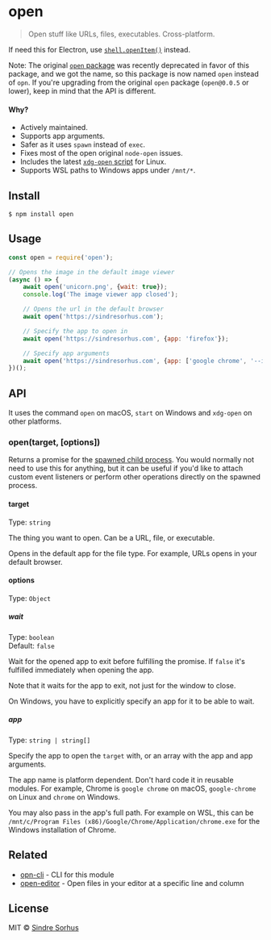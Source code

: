 # open

> Open stuff like URLs, files, executables. Cross-platform.

If need this for Electron, use [`shell.openItem()`](https://electronjs.org/docs/api/shell#shellopenitemfullpath)
instead.

Note: The original [`open` package](https://github.com/pwnall/node-open) was recently deprecated in favor of this
package, and we got the name, so this package is now named `open` instead of `opn`. If you're upgrading from the
original `open` package (`open@0.0.5` or lower), keep in mind that the API is different.

#### Why?

- Actively maintained.
- Supports app arguments.
- Safer as it uses `spawn` instead of `exec`.
- Fixes most of the open original `node-open` issues.
- Includes the
  latest [`xdg-open` script](http://cgit.freedesktop.org/xdg/xdg-utils/commit/?id=c55122295c2a480fa721a9614f0e2d42b2949c18)
  for Linux.
- Supports WSL paths to Windows apps under `/mnt/*`.

## Install

```
$ npm install open
```

## Usage

```js
const open = require('open');

// Opens the image in the default image viewer
(async () => {
	await open('unicorn.png', {wait: true});
	console.log('The image viewer app closed');

	// Opens the url in the default browser
	await open('https://sindresorhus.com');

	// Specify the app to open in
	await open('https://sindresorhus.com', {app: 'firefox'});

	// Specify app arguments
	await open('https://sindresorhus.com', {app: ['google chrome', '--incognito']});
})();
```

## API

It uses the command `open` on macOS, `start` on Windows and `xdg-open` on other platforms.

### open(target, [options])

Returns a promise for
the [spawned child process](https://nodejs.org/api/child_process.html#child_process_class_childprocess). You would
normally not need to use this for anything, but it can be useful if you'd like to attach custom event listeners or
perform other operations directly on the spawned process.

#### target

Type: `string`

The thing you want to open. Can be a URL, file, or executable.

Opens in the default app for the file type. For example, URLs opens in your default browser.

#### options

Type: `Object`

##### wait

Type: `boolean`<br>
Default: `false`

Wait for the opened app to exit before fulfilling the promise. If `false` it's fulfilled immediately when opening the
app.

Note that it waits for the app to exit, not just for the window to close.

On Windows, you have to explicitly specify an app for it to be able to wait.

##### app

Type: `string | string[]`

Specify the app to open the `target` with, or an array with the app and app arguments.

The app name is platform dependent. Don't hard code it in reusable modules. For example, Chrome is `google chrome` on
macOS, `google-chrome` on Linux and `chrome` on Windows.

You may also pass in the app's full path. For example on WSL, this can
be `/mnt/c/Program Files (x86)/Google/Chrome/Application/chrome.exe` for the Windows installation of Chrome.

## Related

- [opn-cli](https://github.com/sindresorhus/opn-cli) - CLI for this module
- [open-editor](https://github.com/sindresorhus/open-editor) - Open files in your editor at a specific line and column

## License

MIT © [Sindre Sorhus](https://sindresorhus.com)
